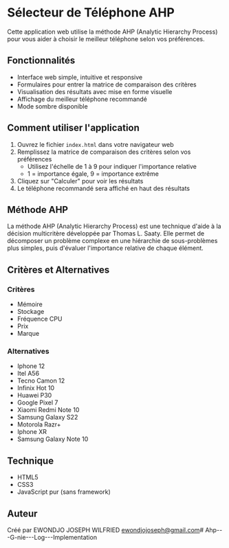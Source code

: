 # Sélecteur de Téléphone AHP

Cette application web utilise la méthode AHP (Analytic Hierarchy Process) pour vous aider à choisir le meilleur téléphone selon vos préférences.

## Fonctionnalités

- Interface web simple, intuitive et responsive
- Formulaires pour entrer la matrice de comparaison des critères
- Visualisation des résultats avec mise en forme visuelle
- Affichage du meilleur téléphone recommandé
- Mode sombre disponible

## Comment utiliser l'application

1. Ouvrez le fichier `index.html` dans votre navigateur web
2. Remplissez la matrice de comparaison des critères selon vos préférences
   - Utilisez l'échelle de 1 à 9 pour indiquer l'importance relative
   - 1 = importance égale, 9 = importance extrême
3. Cliquez sur "Calculer" pour voir les résultats
4. Le téléphone recommandé sera affiché en haut des résultats

## Méthode AHP

La méthode AHP (Analytic Hierarchy Process) est une technique d'aide à la décision multicritère développée par Thomas L. Saaty. Elle permet de décomposer un problème complexe en une hiérarchie de sous-problèmes plus simples, puis d'évaluer l'importance relative de chaque élément.

## Critères et Alternatives

### Critères
- Mémoire
- Stockage
- Fréquence CPU
- Prix
- Marque

### Alternatives
- Iphone 12
- Itel A56
- Tecno Camon 12
- Infinix Hot 10
- Huawei P30
- Google Pixel 7
- Xiaomi Redmi Note 10
- Samsung Galaxy S22
- Motorola Razr+
- Iphone XR
- Samsung Galaxy Note 10

## Technique

- HTML5
- CSS3
- JavaScript pur (sans framework)

## Auteur

Créé par EWONDJO JOSEPH WILFRIED 
ewondjojoseph@gmail.com# Ahp---G-nie---Log---Implementation
